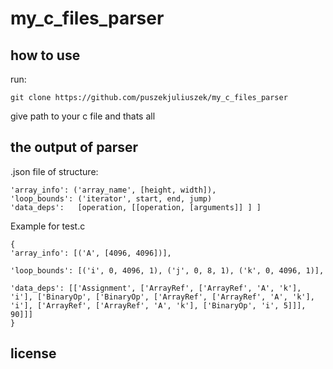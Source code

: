 # my_c_files_parser
## how to use
run:
```angular2html
git clone https://github.com/puszekjuliuszek/my_c_files_parser
```

give path to your c file and thats all

## the output of parser
.json file of structure:

```angular2html
'array_info': ('array_name', [height, width]),
'loop_bounds': ('iterator', start, end, jump)
'data_deps':   [operation, [[operation, [arguments]] ] ]
```

Example for test.c
```angular2html
{
'array_info': [('A', [4096, 4096])], 

'loop_bounds': [('i', 0, 4096, 1), ('j', 0, 8, 1), ('k', 0, 4096, 1)], 

'data_deps': [['Assignment', ['ArrayRef', ['ArrayRef', 'A', 'k'], 'i'], ['BinaryOp', ['BinaryOp', ['ArrayRef', ['ArrayRef', 'A', 'k'], 'i'], ['ArrayRef', ['ArrayRef', 'A', 'k'], ['BinaryOp', 'i', 5]]], 90]]]
}
```
## license